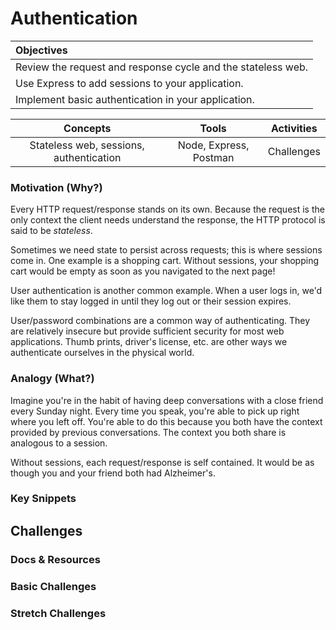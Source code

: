 # Authentication

| Objectives |
| :--- |
| Review the request and response cycle and the stateless web. |
| Use Express to add sessions to your application. |
| Implement basic authentication in your application. |

| Concepts | Tools | Activities |
| :---: | :---: | :---: |
| Stateless web, sessions, authentication | Node, Express, Postman | Challenges |

### Motivation (Why?)

Every HTTP request/response stands on its own. Because the request is the only context the client needs understand the response, the HTTP protocol is said to be *stateless*.

Sometimes we need state to persist across requests; this is where sessions come in. One example is a shopping cart. Without sessions, your shopping cart would be empty as soon as you navigated to the next page!

User authentication is another common example. When a user logs in, we'd like them to stay logged in until they log out or their session expires.

User/password combinations are a common way of authenticating. They are relatively insecure but provide sufficient security for most web applications. Thumb prints, driver's license, etc. are other ways we authenticate ourselves in the physical world.

### Analogy (What?)

Imagine you're in the habit of having deep conversations with a close friend every Sunday night. Every time you speak, you're able to pick up right where you left off. You're able to do this because you both have the context provided by previous conversations. The context you both share is analogous to a session.

Without sessions, each request/response is self contained. It would be as though you and your friend both had Alzheimer's.

### Key Snippets

## Challenges

### Docs & Resources

### Basic Challenges

### Stretch Challenges
